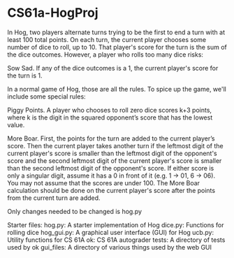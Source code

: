 # CS61a-HogProj

In Hog, two players alternate turns trying to be the first to end a turn with at least 100 total points. On each turn, the current player chooses some number of dice to roll, up to 10. That player's score for the turn is the sum of the dice outcomes. However, a player who rolls too many dice risks:

Sow Sad. If any of the dice outcomes is a 1, the current player's score for the turn is 1.

In a normal game of Hog, those are all the rules. To spice up the game, we'll include some special rules:

Piggy Points. A player who chooses to roll zero dice scores k+3 points, where k is the digit in the squared opponent’s score that has the lowest value.

More Boar. First, the points for the turn are added to the current player’s score. Then the current player takes another turn if the leftmost digit of the current player's score is smaller than the leftmost digit of the opponent's score and the second leftmost digit of the current player's score is smaller than the second leftmost digit of the opponent's score. If either score is only a singular digit, assume it has a 0 in front of it (e.g. 1 -> 01, 6 -> 06). You may not assume that the scores are under 100. The More Boar calculation should be done on the current player's score after the points from the current turn are added.

Only changes needed to be changed is hog.py 

Starter files:
  hog.py: A starter implementation of Hog
  dice.py: Functions for rolling dice
  hog_gui.py: A graphical user interface (GUI) for Hog
  ucb.py: Utility functions for CS 61A
  ok: CS 61A autograder
  tests: A directory of tests used by ok
  gui_files: A directory of various things used by the web GUI
